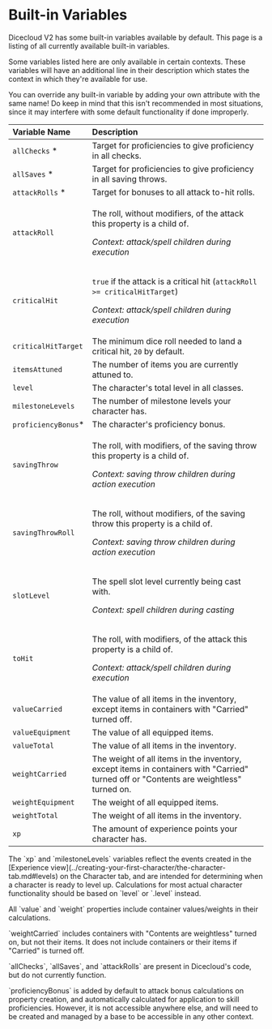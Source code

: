 # Built-in Variables

Dicecloud V2 has some built-in variables available by default. This page is a listing of all currently available built-in variables.

Some variables listed here are only available in certain contexts. These variables will have an additional line in their description which states the context in which they're available for use.

<p class="hint info">
You can override any built-in variable by adding your own attribute with the same name! Do keep in mind that this isn't recommended in most situations, since it may interfere with some default functionality if done improperly.
</p>

<table>
  <thead>
    <tr>
      <th style="text-align:left">Variable Name</th>
      <th style="text-align:left">Description</th>
    </tr>
  </thead>
  <tbody>
    <tr>
      <td style="text-align:left"><code>allChecks</code> *</td>
      <td style="text-align:left">Target for proficiencies to give proficiency in all checks.</td>
    </tr>
    <tr>
      <td style="text-align:left"><code>allSaves</code> *</td>
      <td style="text-align:left">Target for proficiencies to give proficiency in all saving throws.</td>
    </tr>
    <tr>
      <td style="text-align:left"><code>attackRolls</code> *</td>
      <td style="text-align:left">Target for bonuses to all attack to-hit rolls.</td>
    </tr>
    <tr>
      <td style="text-align:left"><code>attackRoll</code>
      </td>
      <td style="text-align:left">
        <p>The roll, without modifiers, of the attack this property is a child of.</p>
        <p><em>Context: attack/spell children during execution</em>
        </p>
      </td>
    </tr>
    <tr>
      <td style="text-align:left"><code>criticalHit</code>
      </td>
      <td style="text-align:left">
        <p><code>true</code> if the attack is a critical hit (<code>attackRoll &gt;= criticalHitTarget</code>)</p>
        <p><em>Context: attack/spell children during execution</em>
        </p>
      </td>
    </tr>
    <tr>
      <td style="text-align:left"><code>criticalHitTarget</code>
      </td>
      <td style="text-align:left">The minimum dice roll needed to land a critical hit, <code>20</code> by
        default.</td>
    </tr>
    <tr>
      <td style="text-align:left"><code>itemsAttuned</code>
      </td>
      <td style="text-align:left">The number of items you are currently attuned to.</td>
    </tr>
    <tr>
      <td style="text-align:left"><code>level</code>
      </td>
      <td style="text-align:left">The character&apos;s total level in all classes.</td>
    </tr>
    <tr>
      <td style="text-align:left"><code>milestoneLevels</code>
      </td>
      <td style="text-align:left">The number of milestone levels your character has.</td>
    </tr>
    <tr>
      <td style="text-align:left"><code>proficiencyBonus</code>*</td>
      <td style="text-align:left">The character&apos;s proficiency bonus.</td>
    </tr>
    <tr>
      <td style="text-align:left"><code>savingThrow</code>
      </td>
      <td style="text-align:left">
        <p>The roll, with modifiers, of the saving throw this property is a child
          of.</p>
        <p><em>Context: saving throw children during action execution</em>
        </p>
      </td>
    </tr>
    <tr>
      <td style="text-align:left"><code>savingThrowRoll</code>
      </td>
      <td style="text-align:left">
        <p>The roll, without modifiers, of the saving throw this property is a child
          of.</p>
        <p><em>Context: saving throw children during action execution</em>
        </p>
      </td>
    </tr>
    <tr>
      <td style="text-align:left"><code>slotLevel</code>
      </td>
      <td style="text-align:left">
        <p>The spell slot level currently being cast with.</p>
        <p><em>Context: spell children during casting</em>
        </p>
      </td>
    </tr>
    <tr>
      <td style="text-align:left"><code>toHit</code>
      </td>
      <td style="text-align:left">
        <p>The roll, with modifiers, of the attack this property is a child of.</p>
        <p><em>Context: attack/spell children during execution</em>
        </p>
      </td>
    </tr>
    <tr>
      <td style="text-align:left"><code>valueCarried</code>
      </td>
      <td style="text-align:left">The value of all items in the inventory, except items in containers with
        &quot;Carried&quot; turned off.</td>
    </tr>
    <tr>
      <td style="text-align:left"><code>valueEquipment</code>
      </td>
      <td style="text-align:left">The value of all equipped items.</td>
    </tr>
    <tr>
      <td style="text-align:left"><code>valueTotal</code>
      </td>
      <td style="text-align:left">The value of all items in the inventory.</td>
    </tr>
    <tr>
      <td style="text-align:left"><code>weightCarried</code>
      </td>
      <td style="text-align:left">The weight of all items in the inventory, except items in containers with
        &quot;Carried&quot; turned off or &quot;Contents are weightless&quot; turned
        on.</td>
    </tr>
    <tr>
      <td style="text-align:left"><code>weightEquipment</code>
      </td>
      <td style="text-align:left">The weight of all equipped items.</td>
    </tr>
    <tr>
      <td style="text-align:left"><code>weightTotal</code>
      </td>
      <td style="text-align:left">The weight of all items in the inventory.</td>
    </tr>
    <tr>
      <td style="text-align:left"><code>xp</code>
      </td>
      <td style="text-align:left">The amount of experience points your character has.</td>
    </tr>
  </tbody>
</table>

<p class="hint info">
The `xp` and `milestoneLevels` variables reflect the events created in the [Experience view](../creating-your-first-character/the-character-tab.md#levels) on the Character tab, and are intended for determining when a character is ready to level up. Calculations for most actual character functionality should be based on `level` or `<class>.level` instead.
</p>

<p class="hint info">
All `value` and `weight` properties include container values/weights in their calculations.
</p>

<p class="hint info">
`weightCarried` includes containers with "Contents are weightless" turned on, but not their items. It does not include containers or their items if "Carried" is turned off.
</p>

<p class="hint warning">
`allChecks`, `allSaves`, and `attackRolls` are present in Dicecloud's code, but do not currently function.
</p>

<p class="hint warning">
`proficiencyBonus` is added by default to attack bonus calculations on property creation, and automatically calculated for application to skill proficiencies. However, it is not accessible anywhere else, and will need to be created and managed by a base to be accessible in any other context.
</p>

